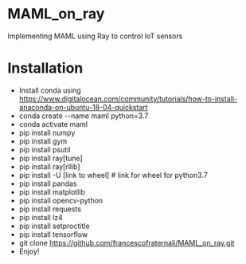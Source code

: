 # MAML_on_ray
Implementing MAML using Ray to control IoT sensors

# Installation
- Install conda using https://www.digitalocean.com/community/tutorials/how-to-install-anaconda-on-ubuntu-18-04-quickstart
- conda create --name maml python=3.7
- conda activate maml
- pip install numpy
- pip install gym
- pip install psutil
- pip install ray[tune]
- pip install ray[rllib]
- pip install -U [link to wheel] # link for wheel for python3.7
- pip install pandas
- pip install matplotlib
- pip install opencv-python
- pip install requests
- pip install lz4
- pip install setproctitle
- pip install tensorflow
- git clone https://github.com/francescofraternali/MAML_on_ray.git
- Enjoy!
